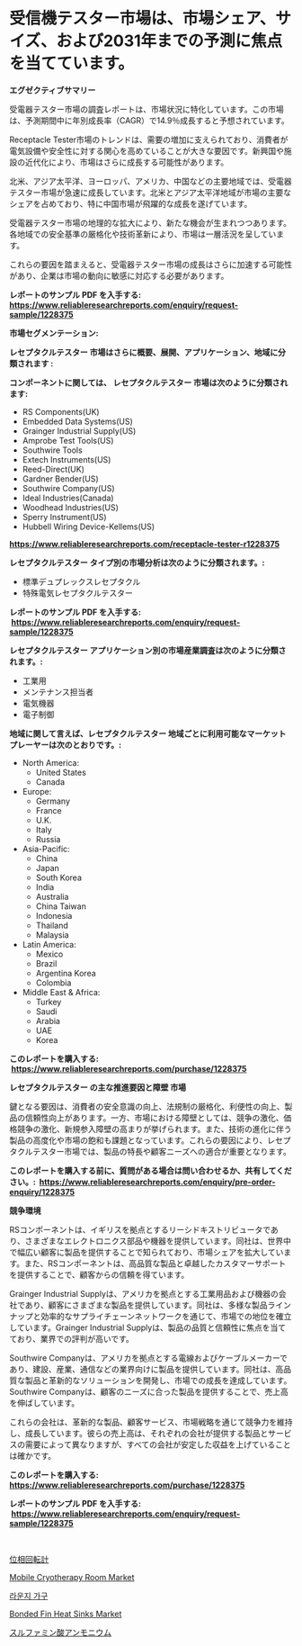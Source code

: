 <p><h1>受信機テスター市場は、市場シェア、サイズ、および2031年までの予測に焦点を当てています。</h1></p><p><strong>エグゼクティブサマリー</strong></p>
<p><p>受電器テスター市場の調査レポートは、市場状況に特化しています。この市場は、予測期間中に年別成長率（CAGR）で14.9％成長すると予想されています。</p><p>Receptacle Tester市場のトレンドは、需要の増加に支えられており、消費者が電気設備や安全性に対する関心を高めていることが大きな要因です。新興国や施設の近代化により、市場はさらに成長する可能性があります。</p><p>北米、アジア太平洋、ヨーロッパ、アメリカ、中国などの主要地域では、受電器テスター市場が急速に成長しています。北米とアジア太平洋地域が市場の主要なシェアを占めており、特に中国市場が飛躍的な成長を遂げています。</p><p>受電器テスター市場の地理的な拡大により、新たな機会が生まれつつあります。各地域での安全基準の厳格化や技術革新により、市場は一層活況を呈しています。</p><p>これらの要因を踏まえると、受電器テスター市場の成長はさらに加速する可能性があり、企業は市場の動向に敏感に対応する必要があります。</p></p>
<p><strong>レポートのサンプル PDF を入手する: <a href="https://www.reliableresearchreports.com/enquiry/request-sample/1228375">https://www.reliableresearchreports.com/enquiry/request-sample/1228375</a></strong></p>
<p><strong>市場セグメンテーション:</strong></p>
<p><strong> レセプタクルテスター 市場はさらに概要、展開、アプリケーション、地域に分類されます :</strong></p>
<p><strong>コンポーネントに関しては、 レセプタクルテスター 市場は次のように分類されます: &nbsp;</strong></p>
<p><ul><li>RS Components(UK)</li><li>Embedded Data Systems(US)</li><li>Grainger Industrial Supply(US)</li><li>Amprobe Test Tools(US)</li><li>Southwire Tools</li><li>Extech Instruments(US)</li><li>Reed-Direct(UK)</li><li>Gardner Bender(US)</li><li>Southwire Company(US)</li><li>Ideal Industries(Canada)</li><li>Woodhead Industries(US)</li><li>Sperry Instrument(US)</li><li>Hubbell Wiring Device-Kellems(US)</li></ul></p>
<p><strong><a href="https://www.reliableresearchreports.com/receptacle-tester-r1228375">https://www.reliableresearchreports.com/receptacle-tester-r1228375</a></strong></p>
<p><strong> レセプタクルテスター タイプ別の市場分析は次のように分類されます。:</strong></p>
<p><ul><li>標準デュプレックスレセプタクル</li><li>特殊電気レセプタクルテスター</li></ul></p>
<p><strong>レポートのサンプル PDF を入手する: &nbsp;<a href="https://www.reliableresearchreports.com/enquiry/request-sample/1228375">https://www.reliableresearchreports.com/enquiry/request-sample/1228375</a></strong></p>
<p><strong> レセプタクルテスター アプリケーション別の市場産業調査は次のように分類されます。:</strong></p>
<p><ul><li>工業用</li><li>メンテナンス担当者</li><li>電気機器</li><li>電子制御</li></ul></p>
<p><strong>地域に関して言えば、レセプタクルテスター 地域ごとに利用可能なマーケットプレーヤーは次のとおりです。:</strong></p>
<p><ul>
    <li>
        North America:
        <ul>
            <li>United States</li>
            <li>Canada</li>
        </ul>
    </li>
    <li>
        Europe:
        <ul>
            <li>Germany</li>
            <li>France</li>
            <li>U.K.</li>
            <li>Italy</li>
            <li>Russia</li>
        </ul>
    </li>
    <li>
        Asia-Pacific:
        <ul>
            <li>China</li>
            <li>Japan</li>
            <li>South Korea</li>
            <li>India</li>
            <li>Australia</li>
            <li>China Taiwan</li>
            <li>Indonesia</li>
            <li>Thailand</li>
            <li>Malaysia</li>
        </ul>
    </li>
    <li>
        Latin America:
        <ul>
            <li>Mexico</li>
            <li>Brazil</li>
            <li>Argentina Korea</li>
            <li>Colombia</li>
        </ul>
    </li>
    <li>
        Middle East & Africa:
        <ul>
            <li>Turkey</li>
            <li>Saudi</li>
            <li>Arabia</li>
            <li>UAE</li>
            <li>Korea</li>
        </ul>
    </li>
    </ul></p>
<p><strong>このレポートを購入する: &nbsp;<a href="https://www.reliableresearchreports.com/purchase/1228375">https://www.reliableresearchreports.com/purchase/1228375</a></strong></p>
<p><strong>レセプタクルテスター の主な推進要因と障壁 市場</strong></p>
<p><p>鍵となる要因は、消費者の安全意識の向上、法規制の厳格化、利便性の向上、製品の信頼性向上があります。一方、市場における障壁としては、競争の激化、価格競争の激化、新規参入障壁の高まりが挙げられます。また、技術の進化に伴う製品の高度化や市場の飽和も課題となっています。これらの要因により、レセプタクルテスター市場では、製品の特長や顧客ニーズへの適合が重要となります。</p></p>
<p><strong>このレポートを購入する前に、質問がある場合は問い合わせるか、共有してください。:&nbsp; <a href="https://www.reliableresearchreports.com/enquiry/pre-order-enquiry/1228375">https://www.reliableresearchreports.com/enquiry/pre-order-enquiry/1228375</a></strong></p>
<p><strong>競争環境</strong></p>
<p><p>RSコンポーネントは、イギリスを拠点とするリーシドキストリビュータであり、さまざまなエレクトロニクス部品や機器を提供しています。同社は、世界中で幅広い顧客に製品を提供することで知られており、市場シェアを拡大しています。また、RSコンポーネントは、高品質な製品と卓越したカスタマーサポートを提供することで、顧客からの信頼を得ています。</p><p>Grainger Industrial Supplyは、アメリカを拠点とする工業用品および機器の会社であり、顧客にさまざまな製品を提供しています。同社は、多様な製品ラインナップと効率的なサプライチェーンネットワークを通じて、市場での地位を確立しています。Grainger Industrial Supplyは、製品の品質と信頼性に焦点を当てており、業界での評判が高いです。</p><p>Southwire Companyは、アメリカを拠点とする電線およびケーブルメーカーであり、建設、産業、通信などの業界向けに製品を提供しています。同社は、高品質な製品と革新的なソリューションを開発し、市場での成長を達成しています。Southwire Companyは、顧客のニーズに合った製品を提供することで、売上高を伸ばしています。</p><p>これらの会社は、革新的な製品、顧客サービス、市場戦略を通じて競争力を維持し、成長しています。彼らの売上高は、それぞれの会社が提供する製品とサービスの需要によって異なりますが、すべての会社が安定した収益を上げていることは確かです。</p></p>
<p><strong>このレポートを購入する: &nbsp; <a href="https://www.reliableresearchreports.com/purchase/1228375">https://www.reliableresearchreports.com/purchase/1228375</a></strong></p>
<p><strong>レポートのサンプル PDF を入手する: &nbsp;<a href="https://www.reliableresearchreports.com/enquiry/request-sample/1228375">https://www.reliableresearchreports.com/enquiry/request-sample/1228375</a></strong><strong></strong></p>
<p>&nbsp;</p>
<p><p><a href="https://github.com/bevdtkn4419963/Market-Research-Report-List-1/blob/main/309297523944.md">位相回転計</a></p><p><a href="https://github.com/prosalinda88/Market-Research-Report-List-3/blob/main/mobile-cryotherapy-room-market.md">Mobile Cryotherapy Room Market</a></p><p><a href="https://github.com/vsoq0zknh59/Market-Research-Report-List-1/blob/main/244333721747.md">라운지 가구</a></p><p><a href="https://iodized-pantydraco-05c.notion.site/Bonded-Fin-Heat-Sinks-Market-Comprehensive-Assessment-by-Type-Application-and-Geography-d720643ada6d4766a49a328ad797d90d">Bonded Fin Heat Sinks Market</a></p><p><a href="https://medium.com/@abdielkilback/%E7%A1%AB%E9%85%B8%E3%82%A2%E3%83%B3%E3%83%A2%E3%83%8B%E3%82%A6%E3%83%A0%E5%B8%82%E5%A0%B4%E3%83%AC%E3%83%9D%E3%83%BC%E3%83%88%E3%81%AF-%E3%81%93%E3%81%AE%E5%B8%82%E5%A0%B4%E3%81%AE%E6%9C%80%E6%96%B0%E3%81%AE%E3%83%88%E3%83%AC%E3%83%B3%E3%83%89%E3%81%A8%E6%88%90%E9%95%B7%E6%A9%9F%E4%BC%9A%E3%82%92%E6%98%8E%E3%82%89%E3%81%8B%E3%81%AB%E3%81%97%E3%81%A6%E3%81%84%E3%81%BE%E3%81%99-c7344b5185e8">スルファミン酸アンモニウム</a></p></p>